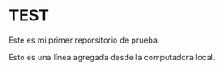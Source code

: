 # TEST
Este es mi primer reporsitorio de prueba.

Esto es una línea agregada desde la computadora local.